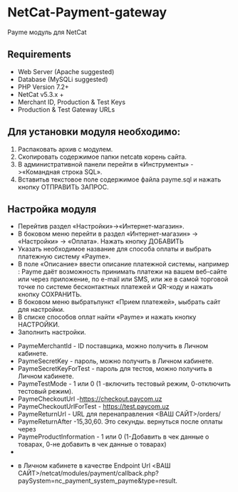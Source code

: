 # NetCat-Payment-gateway

Payme модуль для  NetCat


## Requirements

- Web Server (Apache suggested)
- Database (MySQLi suggested)
- PHP Version 7.2+
- NetCat v5.3.x + 
- Merchant ID, Production & Test Keys
- Production & Test Gateway URLs

## Для установки модуля необходимо:

1. Распаковать архив с модулем. 
2. Скопировать содержимое папки netcatв корень сайта.
3. В административной панели перейти в «Инструменты» ->«Командная строка SQL».
4. Вставитьв текстовое поле содержимое файла payme.sql и нажать кнопку ОТПРАВИТЬ ЗАПРОС.

## Настройка модуля
- Перейтив раздел «Настройки»->«Интернет-магазин».
- В боковом меню перейти в раздел «Интернет-магазин» -> «Настройки» -> «Оплата». Нажать кнопку ДОБАВИТЬ
- Указать необходимое название для способа оплаты и выбрать платежную систему «Payme».
- В поле «Описание» ввести описание платежной системы, например : Payme даёт возможность принимать платежи на вашем веб-сайте или через приложение, по e-mail или SMS, или же в самой торговой точке по системе бесконтактных платежей и QR-коду и нажать кнопку СОХРАНИТЬ.
- В боковом меню выбратьпункт «Прием платежей», ыыбрать сайт для настройки.
- В списке способов оплат найти «Payme» и нажать кнопку НАСТРОЙКИ.
- Заполнить настройки.

* PaymeMerchantId - ID поставщика, можно получить в Личном кабинете.
* PaymeSecretKey - пароль, можно получить в Личном кабинете.
* PaymeSecretKeyForTest - пароль для тестов, можно получить в Личном кабинете.
* PaymeTestMode 	- 1 или 0	(1 -включить тестовый режим, 0-отключить тестовый режим). 
* PaymeCheckoutUrl -https://checkout.paycom.uz
* PaymeCheckoutUrlForTest - https://test.paycom.uz 
* PaymeReturnUrl 	-  URL для перенаправления <ВАШ САЙТ>/orders/
* PaymeReturnAfter -15,30,60. Это секунды. вернуться после оплаты через
* PaymeProductInformation - 1 или 0 (1-Добавить в чек данные о товарах, 0-не добавить в чек данные о товарах)
* 
- в Личном кабинете в качестве Endpoint Url <ВАШ САЙТ>/netcat/modules/payment/callback.php?paySystem=nc_payment_system_payme&type=result.

